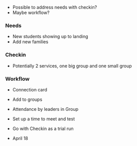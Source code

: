 - Possible to address needs with checkin?
- Maybe workflow?

### Needs
- New students showing up to landing
- Add new families

### Checkin
- Potentially 2 services, one big group and one small group

### Workflow
- Connection card
- Add to groups
- Attendance by leaders in Group

- Set up a time to meet and test
- Go with Checkin as a trial run
- April 18
